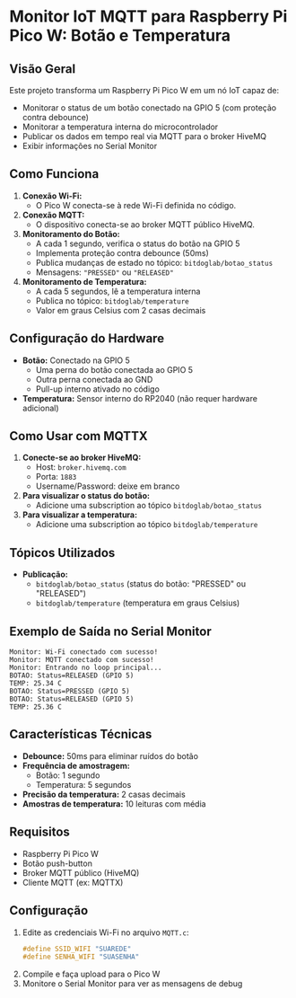 # Monitor IoT MQTT para Raspberry Pi Pico W: Botão e Temperatura

## Visão Geral
Este projeto transforma um Raspberry Pi Pico W em um nó IoT capaz de:
- Monitorar o status de um botão conectado na GPIO 5 (com proteção contra debounce)
- Monitorar a temperatura interna do microcontrolador
- Publicar os dados em tempo real via MQTT para o broker HiveMQ
- Exibir informações no Serial Monitor

## Como Funciona
1. **Conexão Wi-Fi:**
   - O Pico W conecta-se à rede Wi-Fi definida no código.
2. **Conexão MQTT:**
   - O dispositivo conecta-se ao broker MQTT público HiveMQ.
3. **Monitoramento do Botão:**
   - A cada 1 segundo, verifica o status do botão na GPIO 5
   - Implementa proteção contra debounce (50ms)
   - Publica mudanças de estado no tópico: `bitdoglab/botao_status`
   - Mensagens: `"PRESSED"` ou `"RELEASED"`
4. **Monitoramento de Temperatura:**
   - A cada 5 segundos, lê a temperatura interna
   - Publica no tópico: `bitdoglab/temperature`
   - Valor em graus Celsius com 2 casas decimais

## Configuração do Hardware
- **Botão:** Conectado na GPIO 5
  - Uma perna do botão conectada ao GPIO 5
  - Outra perna conectada ao GND
  - Pull-up interno ativado no código
- **Temperatura:** Sensor interno do RP2040 (não requer hardware adicional)

## Como Usar com MQTTX
1. **Conecte-se ao broker HiveMQ:**
   - Host: `broker.hivemq.com`
   - Porta: `1883`
   - Username/Password: deixe em branco
2. **Para visualizar o status do botão:**
   - Adicione uma subscription ao tópico `bitdoglab/botao_status`
3. **Para visualizar a temperatura:**
   - Adicione uma subscription ao tópico `bitdoglab/temperature`

## Tópicos Utilizados
- **Publicação:**
  - `bitdoglab/botao_status` (status do botão: "PRESSED" ou "RELEASED")
  - `bitdoglab/temperature` (temperatura em graus Celsius)

## Exemplo de Saída no Serial Monitor
```
Monitor: Wi-Fi conectado com sucesso!
Monitor: MQTT conectado com sucesso!
Monitor: Entrando no loop principal...
BOTAO: Status=RELEASED (GPIO 5)
TEMP: 25.34 C
BOTAO: Status=PRESSED (GPIO 5)
BOTAO: Status=RELEASED (GPIO 5)
TEMP: 25.36 C
```

## Características Técnicas
- **Debounce:** 50ms para eliminar ruídos do botão
- **Frequência de amostragem:**
  - Botão: 1 segundo
  - Temperatura: 5 segundos
- **Precisão da temperatura:** 2 casas decimais
- **Amostras de temperatura:** 10 leituras com média

## Requisitos
- Raspberry Pi Pico W
- Botão push-button
- Broker MQTT público (HiveMQ)
- Cliente MQTT (ex: MQTTX)

## Configuração
1. Edite as credenciais Wi-Fi no arquivo `MQTT.c`:
   ```c
   #define SSID_WIFI "SUAREDE"
   #define SENHA_WIFI "SUASENHA"
   ```
2. Compile e faça upload para o Pico W
3. Monitore o Serial Monitor para ver as mensagens de debug
